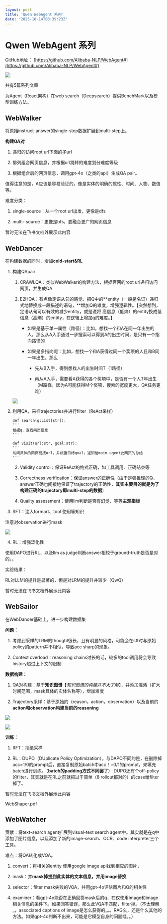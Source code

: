 ```yaml
---
layout: post
title: 'Qwen WebAgent 系列'
date: "2025-10-14T00:39:23Z"
---
```

Qwen WebAgent 系列
================

GitHub地址： [https://github.com/Alibaba-NLP/WebAgent#](https://github.com/Alibaba-NLP/WebAgent#)

![](https://oxz2458klw.feishu.cn/space/api/box/stream/download/asynccode/?code=OWMwN2E3ODk3MzMwZmM5Yjk3ZmQ4Yzg2NGQzZjg2MTNfbDNuS1QwWDZEVDBuWlpwRXIzUFk5V3l4bzhFeUJ2WXdfVG9rZW46SkFHNGJsZW1ib2diRTF4MWtZbmNwbFFnbm1mXzE3NjAzMzU3NTQ6MTc2MDMzOTM1NF9WNA)

共有5篇系列文章

为Agent（React架构）在web search（Deepsearch）提供BenchMark以及模型训练方法。

WebWalker
---------

将原始instruct-answer的single-step数据扩展到multi-step上。

**构建QA对**

1.  递归的访问root url下面的子url
    
2.  排列组合网页信息，并根据url跳转的难度划分难度等级
    
3.  根据组合后的网页信息，调用gpt-4o（之类的api）生成QA pair。
    

值得注意的是，A应该是容易验证的，像是实体的明确的属性、时间、人物、数值等。

难度分类：

1.  single-source：从一个root url出发，更像是dfs
    
2.  multi- source：更像是bfs，要融合更广的网页信息
    

暂时无法在飞书文档外展示此内容

WebDancer
---------

在构建数据的同时，增加**cold-start&RL**

1.  构建QApair
    
    1.  CRAWLQA：类似WebWalker的构建方法，根据官网的root url递归访问网页，并生成QA
        
    2.  E2HQA：有点像定语从句的感觉，把Q中的**entity（一般是名词）递归式地替换成一段描述的语句，**增加Q的难度，增强逻辑性。【突然想到，定语从句可以有效的减少entity，或是说将 高信息（低熵）的entity换成低信息（高熵）的entity，在逻辑上增加q的难度。】
        
        *   如果是基于单一属性（路径）：比如，想找一个和A在同一年出生的人。那么从A入手通过一步搜索可以得到A的出生时间，是只有一个指向路径的
            
        *   如果是多指向呢：比如，想找一个和A获得过同一个奖项的人且和B同一年出生。那么
            
            *   先从B入手，得到想找人的出生时间T（1路径）
                
            *   再从A入手，需要看A获得的各个奖项中，是否有一个人T年出生（M路径，因为A可能获得M个奖项，搜索的宽度更大，QA任务更难）
                
    
    ![](https://oxz2458klw.feishu.cn/space/api/box/stream/download/asynccode/?code=NjM4MjljMjIxNTM4MjhkZjc2NmRhNGMxYmMxNTE5ZWJfRFlqNURUdzdZQzdpblZtNGNQQ3RjUDhFRVdFdWRTS3VfVG9rZW46UHlBSGJDTFhWb2c0ZjF4QnZZTWM3aWRIbjdnXzE3NjAzMzU3NTQ6MTc2MDMzOTM1NF9WNA)
    
2.  利用QA，采样trajectories并进行filter（ReAct采样）
    
        def search(q:List[str]):
        '''
        根据q，查找网页信息
        '''
        
        def visit(url:str, goal:str):
        '''
        访问具体的网页链接url，并根据目标goal，返回给main agent此网页的总结
        '''
        
    
    2.  Validity control：保证ReAct的格式正确，如工具调用、正确结束等
        
    3.  Correctness verification：保证answer的正确性（由于是强推理的Q，answer正确也间接地保证了trajectory的正确性，**其实主要目的就是为了构建正确的trajectory即multi-step的数据**）
        
    4.  Quality assessment：使用llm判断是否有幻觉、等等**主观指标**
        
3.  SFT：注入formart、tool 使用等知识
    

注意对observation进行mask

![](https://oxz2458klw.feishu.cn/space/api/box/stream/download/asynccode/?code=OWM5MWI3MjZmNzM4YmNkYzg5NzM1ZThmMjk2N2FiMmZfNFM5R1p5c0VHc2cxMHlXYUxXNmtYang3NGZ5VWRnVkJfVG9rZW46UTNTRGI5bWMzb1VhQ0F4SlZ3Y2NYWWhSbmZlXzE3NjAzMzU3NTQ6MTc2MDMzOTM1NF9WNA)

4.  RL：增强泛化性

使用DAPO进行RL，以及llm as judge判断answer相较于ground-truth是否是对的。。

实验结果：

RL对LLM的提升是显著的，但是对LRM的提升并较少（QwQ）

暂时无法在飞书文档外展示此内容

WebSailor
---------

在WebDancer基础上，进一步构建数据集

**问题：**

1.  考虑到采样的LRM的thought很长，且有明显的风格，可能会在sft时与原始policy的pattern并不相似，导致acc sharp的现象。
    
2.  Context overload：reasoning chains过长的话，较多的tool调用将会导致history超过上下文的限制
    

**数据构建：**

1.  QA对构建：基于**知识图谱**【_知识图谱的构建并不太了解_】，并添加混淆（扩大时间范围，mask具体的实体名称等），增加难度
    
2.  Trajectory采样：基于原始的（reason，action，observation）以及当前的**aciton和observation构建当前的reasoning**
    

![](https://oxz2458klw.feishu.cn/space/api/box/stream/download/asynccode/?code=ZTJjYmM0ODgyNmUzMTkwNzRlOTE5ZjAyOWZjMmYwNmJfb3VQTTZyakNEVzhkZXpGaVJTZ2pPNm1sV3VJSThCS2xfVG9rZW46UUVZU2JCRHFQb1RVeUJ4bVlzRmNDRVEybmxmXzE3NjAzMzU3NTQ6MTc2MDMzOTM1NF9WNA)

![](https://oxz2458klw.feishu.cn/space/api/box/stream/download/asynccode/?code=N2FmNGEwYmY1NjMzYjcxNTMxYWM0MWRhZTM4NzZlZDBfZDR1SGliWVozRktHV3N3Z2w0aVFRRkRKYTBLSEpmaVZfVG9rZW46RDdQUWJkdk5RbzZUZ2V4cllEN2NmT1pobmxnXzE3NjAzMzU3NTQ6MTc2MDMzOTM1NF9WNA)

**训练：**

1.  RFT：拒绝采样
    
2.  RL：DUPO（DUplicate Policy Optimization）。与DAPO不同的是，在删除掉acc=1/0的prompt后，直接复制原始batch中acc！=0/1的prompt，来填充batch进行训练。（**batch的padding方式不同罢了**） DUPO还有个off-policy的filter，其实就是在RL之前就把过于简单（8 rollout都对的）的case给filter掉了。
    

暂时无法在飞书文档外展示此内容

WebShaper.pdf

WebWatcher
----------

贡献：将text-search agent扩展到visual-text search agent中。其实就是在q中添加了图片信息，以及添加了新的image-search、OCR、code interpreter三个工具。

难点：将QA转化成VQA。

1.  convert：将相关的entity 使用google image api找到相应的图片，
    
2.  mask：并**mask掉提到此实体的文本信息，并用image替换**
    
3.  selector：filter mask失败的VQA，并用gpt-4o评估图片和Q的相关性
    
4.  examiner：看gpt-4o能否在正确回答mask后的q，在仅使用image和image相关信息的条件下。如果回答错误，那么此VQA不匹配，filter掉。（不太理解\_，associated captions of image是怎么获得的\_。。RAG么，还是什么其他的方法。如果gpt-4o判断不出来，可能是它模型自身的问题哇。。）
